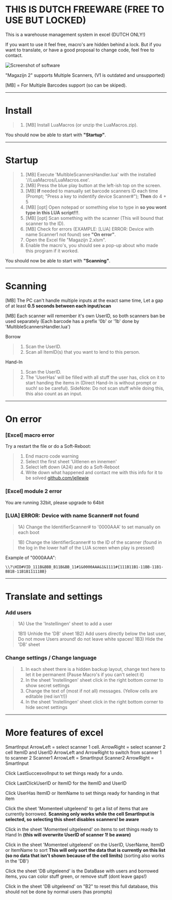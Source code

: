 # THIS IS DUTCH FREEWARE (FREE TO USE BUT LOCKED)
This is a warehouse management system in excel (DUTCH ONLY!)

If you want to use it feel free, macro's are hidden behind a lock. 
But if you want to translate, or have a good proposal to change code, feel free to contact.

![Screenshot of software](https://i.imgur.com/kO67IRf.png)

"Magazijn 2" supports Multiple Scanners, (V1 is outdated and unsupported)

[MB] = For Multiple Barcodes support (so can be skiped).

--------
# Install
> 1) [MB] Install LuaMacros (or unzip the LuaMacros.zip).

You should now be able to start with **"Startup"**.

--------
# Startup
> 1) [MB] Execute 'MultibleScannersHandler.lua' with the installed '//LuaMacros/LuaMacros.exe'.
> 2) [MB] Press the blue play button at the left-ish top on the screen.
> 3) [MB] **If** needed to manually set barcode scanners ID each time (Prompt; "Press a key to indentify device Scanner#"); **Then** do 4 + 5
> 4) [MB] [opt] Open notepad or something else to type in **so you wont type in this LUA script!!!**.
> 5) [MB] [opt] Scan something with the scanner (This will bound that scanner to the ID).
> 6) [MB] Check for errors (EXAMPLE: [LUA] ERROR: Device with name Scanner1 not found) see **"On error"**.
> 7) Open the Excel file "Magazijn 2.xlsm".
> 8) Enable the macro's, you should see a pop-up about who made this program if it worked.

You should now be able to start with **"Scanning"**.

--------	
# Scanning
[MB] The PC can't handle multiple inputs at the exact same time, Let a gap of at least **0.5 seconds between each input/scan**

[MB] Each scanner will remember it's own UserID, so both scanners ban be used separately (Each barcode has a prefix '0b' or '1b' done by 'MultibleScannersHandler.lua')

Borrow
> 1) Scan the UserID.
> 2) Scan all ItemID(s) that you want to lend to this person.

Hand-In
> 1) Scan the UserID.
> 2) The 'UserHas' will be filled with all stuff the user has, click on it to start handing the items in (Direct Hand-In is without prompt or such! so be careful). SideNote: Do not scan stuff while doing this, this also count as an input.

--------
# On error
### [Excel] macro error
Try a restart the file or do a Soft-Reboot:
> 1) End macro code warning
> 2) Select the first sheet 'Uitlenen en innemen'
> 3) Select left down (A24) and do a Soft-Reboot
> 4) Write down what happened and contact me with this info for it to be solved [github.com/jellewie](https://github.com/jellewie/Magazijn/issues) 

### [Excel] module 2 error
You are running 32bit, please upgrade to 64bit

### [LUA] ERROR: Device with name Scanner# not found
> 1A) Change the IdentifierScanner# to '0000AAA' to set manually on each boot

> 1B) Change the IdentifierScanner# to the ID of the scanner (found in the log in the lower half of the LUA screen when play is pressed)

Example of "0000AAA":

	\\?\HID#VID_111B&BBB_B11B&BB_11#1&0000AAA&1&1111#{111B11B1-11BB-11B1-BB1B-11B1B11111BB}
--------
# Translate and settings
### Add users
> 1A) Use the 'Instellingen' sheet to add a user

> 1B1) Unhide the 'DB' sheet
> 1B2) Add users directly below the last user, Do not move Users around! do not leave white spaces!
> 1B3) Hide the 'DB' sheet

### Change settings / Change language
> 1) In each sheet there is a hidden backup layout, change text here to let it be permanent (Pause Macro's if you can't select it)
> 2) In the sheet 'Instellingen' sheet click in the right bottom corner to show secret settings
> 3) Change the text of (most if not all) messages. (Yellow cells are editable (red isn't!))
> 4) In the sheet 'Instellingen' sheet click in the right bottom corner to hide secret settings
--------
# More features of excel
SmartInput ArrowLeft = select scanner 1 cell. ArrowRight = select scanner 2 cell
ItemID and UserID ArrowLeft and ArrowRight to switch from scanner 1 to scanner 2
Scanner1 ArrowLeft = SmartInput
Scanner2 ArrowRight = SmartInput

Click LastSuccesvolInput to set things ready for a undo.

Click LastClickUserID or ItemID for the ItemID and UserID

Click UserHas ItemID or ItemName to set things ready for handing in that item

Click the sheet 'Momenteel uitgeleend' to get a list of items that are currently borrowed. **Scanning only works while the cell SmartInput is selected, so selecting this sheet disables scanners! be aware**

Click in the sheet 'Momenteel uitgeleend' on items to set things ready to Hand In **(this will overwrite UserID of scanner 1! be aware)**

Click in the sheet 'Momenteel uitgeleend' on the UserID, UserName, ItemID or ItemName to sort **This will only sort the data that is currently on this list (so no data that isn't shown because of the cell limits)** (sorting also works in the 'DB') 

Click the sheet 'DB uitgeleend' is the DataBase with users and borrowed items, you can color stuff green, or remove stuff (dont leave gaps!)

Click in the sheet 'DB uitgeleend' on "B2" to reset this full database, this should not be done by normal users (has prompts)
